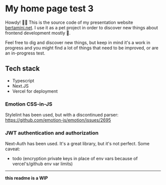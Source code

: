 # My home page test 3
Howdy! 👋🏽
This is the source code of my presentation website [bertamini.net](https://www.bertamini.net).
I use it as a pet project in order to discover new things about frontend development mostly 🔬.

Feel free to dig and discover new things, but keep in mind it's a work in progress and you might find a lot of 
things that need to be improved, or are an in-progress test. 

## Tech stack
- Typescript 
- Next.JS
- Vercel for deployment

### Emotion CSS-in-JS
Stylelint has been used, but with a discontinued parser: https://github.com/emotion-js/emotion/issues/2695

### JWT authentication and authorization
Next-Auth has been used. It's a great library, but it's not perfect.
Some caveat:
- todo (encryption private keys in place of env vars because of vercel's/github env var limits)

---
**this readme is a WIP**

